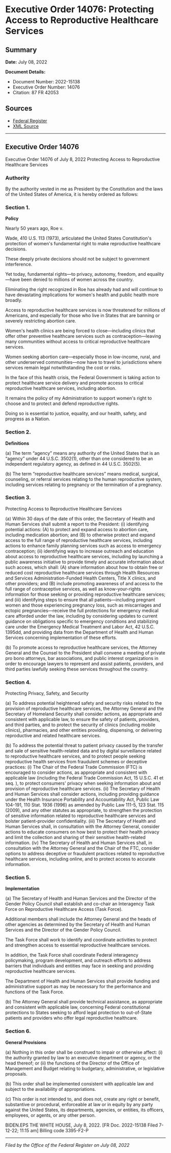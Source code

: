 # Executive Order 14076: Protecting Access to Reproductive Healthcare Services

## Summary

**Date:** July 08, 2022

**Document Details:**
- Document Number: 2022-15138
- Executive Order Number: 14076
- Citation: 87 FR 42053

## Sources
- [Federal Register](https://www.federalregister.gov/documents/2022/07/13/2022-15138/protecting-access-to-reproductive-healthcare-services)
- [XML Source](https://www.federalregister.gov/documents/full_text/xml/2022/07/13/2022-15138.xml)

---

## Executive Order 14076

Executive Order 14076 of July 8, 2022
Protecting Access to Reproductive Healthcare Services
### Authority

By the authority vested in me as President by the Constitution and the laws of the United States of America, it is hereby ordered as follows:
### Section 1.

**Policy**

Nearly 50 years ago, 
Roe
v.

Wade,
410 U.S. 113 (1973), articulated the United States Constitution's protection of women's fundamental right to make reproductive healthcare decisions.

These deeply private decisions should not be subject to government interference.

Yet today, fundamental rights—to privacy, autonomy, freedom, and equality—have been denied to millions of women across the country.

Eliminating the right recognized in 
Roe
has already had and will continue to have devastating implications for women's health and public health more broadly.

Access to reproductive healthcare services is now threatened for millions of Americans, and especially for those who live in States that are banning or severely restricting abortion care.

Women's health clinics are being forced to close—including clinics that offer other preventive healthcare services such as contraception—leaving many communities without access to critical reproductive healthcare services.

Women seeking abortion care—especially those in low-income, rural, and other underserved communities—now have to travel to jurisdictions where services remain legal notwithstanding the cost or risks.

In the face of this health crisis, the Federal Government is taking action to protect healthcare service delivery and promote access to critical reproductive healthcare services, including abortion.

It remains the policy of my Administration to support women's right to choose and to protect and defend reproductive rights.

Doing so is essential to justice, equality, and our health, safety, and progress as a Nation.
### Section 2.

**Definitions**

(a) The term “agency” means any authority of the United States that is an “agency” under 44 U.S.C. 3502(1), other than one considered to be an independent regulatory agency, as defined in 44 U.S.C. 3502(5).

(b) The term “reproductive healthcare services” means medical, surgical, counseling, or referral services relating to the human reproductive system, including services relating to pregnancy or the termination of a pregnancy.
### Section 3.

Protecting Access to Reproductive Healthcare Services

(a) Within 30 days of the date of this order, the Secretary of Health and Human Services shall submit a report to the President:
    (i) identifying potential actions:
(A) to protect and expand access to abortion care, including medication abortion; and
(B) to otherwise protect and expand access to the full range of reproductive healthcare services, including actions to enhance family planning services such as access to emergency contraception;
    (ii) identifying ways to increase outreach and education about access to reproductive healthcare services, including by launching a public awareness initiative to provide timely and accurate information about such access, which shall:
(A) share information about how to obtain free or reduced cost reproductive healthcare services through Health Resources and Services Administration-Funded Health Centers, Title X clinics, and other providers; and
(B) include promoting awareness of and access to the full range of contraceptive services, as well as know-your-rights information for those seeking or providing reproductive healthcare services; and
    (iii) identifying steps to ensure that all patients—including pregnant women and those experiencing pregnancy loss, such as miscarriages and ectopic pregnancies—receive the full protections for emergency medical care afforded under the law, including by considering updates to current guidance on obligations specific to emergency conditions and stabilizing care under the Emergency Medical Treatment and Labor Act, 42 U.S.C. 1395dd, and providing data from the Department of Health and Human Services concerning implementation of these efforts.

(b) To promote access to reproductive healthcare services, the Attorney General and the Counsel to the President shall convene a meeting of private pro bono attorneys, bar associations, and public interest organizations in order to encourage lawyers to represent and assist patients, providers, and third parties lawfully seeking these services throughout the country.
### Section 4.

Protecting Privacy, Safety, and Security

(a) To address potential heightened safety and security risks related to the provision of reproductive healthcare services, the Attorney General and the Secretary of Homeland Security shall consider actions, as appropriate and consistent with applicable law, to ensure the safety of patients, providers, and third parties, and to protect the security of clinics (including mobile clinics), pharmacies, and other entities providing, dispensing, or delivering reproductive and related healthcare services.

(b) To address the potential threat to patient privacy caused by the transfer and sale of sensitive health-related data and by digital surveillance related to reproductive healthcare services, and to protect people seeking reproductive health services from fraudulent schemes or deceptive practices:
    (i) The Chair of the Federal Trade Commission (FTC) is encouraged to consider actions, as appropriate and consistent with applicable law (including the Federal Trade Commission Act, 15 U.S.C. 41 
et seq.
), to protect consumers' privacy when seeking information about and provision of reproductive healthcare services.
    (ii) The Secretary of Health and Human Services shall consider actions, including providing guidance under the Health Insurance Portability and Accountability Act, Public Law 104-191, 110 Stat. 1936 (1996) as amended by Public Law 111-5, 123 Stat. 115 (2009), and any other statutes as appropriate, to strengthen the protection of sensitive information related to reproductive healthcare services and bolster patient-provider confidentiality.
    (iii) The Secretary of Health and Human Services shall, in consultation with the Attorney General, consider actions to educate consumers on how best to protect their health privacy and limit the collection and sharing of their sensitive health-related information.
    (iv) The Secretary of Health and Human Services shall, in consultation with the Attorney General and the Chair of the FTC, consider options to address deceptive or fraudulent practices related to reproductive healthcare services, including online, and to protect access to accurate information.
### Section 5.

**Implementation**

(a) The Secretary of Health and Human Services and the Director of the Gender Policy Council shall establish and co-chair an Interagency Task Force on Reproductive Healthcare Access (Task Force).

Additional members shall include the Attorney General and the heads of other agencies as determined by the Secretary of Health and Human Services and the Director of the Gender Policy Council.

The Task Force shall work to identify and coordinate activities to protect and strengthen access to essential reproductive healthcare services.

In addition, the Task Force shall coordinate Federal interagency policymaking, program development, and outreach efforts to address barriers that individuals and entities may face in seeking and providing reproductive healthcare services.

The Department of Health and Human Services shall provide funding and administrative support as may be necessary for the performance and functions of the Task Force.

(b) The Attorney General shall provide technical assistance, as appropriate and consistent with applicable law, concerning Federal constitutional protections to States seeking to afford legal protection to out-of-State patients and providers who offer legal reproductive healthcare.
### Section 6.

**General Provisions**

(a) Nothing in this order shall be construed to impair or otherwise affect:
    (i) the authority granted by law to an executive department or agency, or the head thereof; or
    (ii) the functions of the Director of the Office of Management and Budget relating to budgetary, administrative, or legislative proposals.

(b) This order shall be implemented consistent with applicable law and subject to the availability of appropriations.

(c) This order is not intended to, and does not, create any right or benefit, substantive or procedural, enforceable at law or in equity by any party against the United States, its departments, agencies, or entities, its officers, employees, or agents, or any other person.

BIDEN.EPS
THE WHITE HOUSE,
July 8, 2022.
[FR Doc. 2022-15138 
Filed 7-12-22; 11:15 am]
Billing code 3395-F2-P

---

*Filed by the Office of the Federal Register on July 08, 2022*

